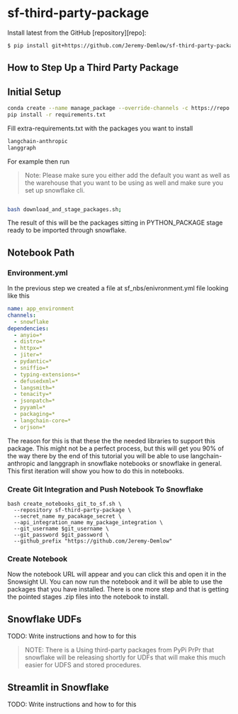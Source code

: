 # sf-third-party-package


<!-- WARNING: THIS FILE WAS AUTOGENERATED! DO NOT EDIT! -->

Install latest from the GitHub \[repository\]\[repo\]:

``` sh
$ pip install git+https://github.com/Jeremy-Demlow/sf-third-party-package.git
```

## How to Step Up a Third Party Package

## Initial Setup

``` bash
conda create --name manage_package --override-channels -c https://repo.anaconda.com/pkgs/snowflake python=3.11 --y; conda activate manage_package;
pip install -r requirements.txt
```

Fill extra-requirements.txt with the packages you want to install

``` bash
langchain-anthropic
langgraph
```

For example then run

> Note: Please make sure you either add the default you want as well as
> the warehouse that you want to be using as well and make sure you set
> up snowflake cli.

``` bash

bash download_and_stage_packages.sh;
```

The result of this will be the packages sitting in PYTHON_PACKAGE stage
ready to be imported through snowflake.

## Notebook Path

### Environment.yml

In the previous step we created a file at sf_nbs/enivronment.yml file
looking like this

``` yaml
name: app_environment
channels:
  - snowflake
dependencies:
  - anyio=*
  - distro=*
  - httpx=*
  - jiter=*
  - pydantic=*
  - sniffio=*
  - typing-extensions=*
  - defusedxml=*
  - langsmith=*
  - tenacity=*
  - jsonpatch=*
  - pyyaml=*
  - packaging=*
  - langchain-core=*
  - orjson=*
```

The reason for this is that these the the needed libraries to support
this package. This might not be a perfect process, but this will get you
90% of the way there by the end of this tutorial you will be able to use
langchain-anthropic and langgraph in snowflake notebooks or snowflake in
general. This first iteration will show you how to do this in notebooks.

### Create Git Integration and Push Notebook To Snowflake

    bash create_notebooks_git_to_sf.sh \
      --repository sf-third-party-package \
      --secret_name my_pacakage_secret \
      --api_integration_name my_package_integration \
      --git_username $git_username \
      --git_password $git_password \
      --github_prefix "https://github.com/Jeremy-Demlow"

### Create Notebook

Now the notebook URL will appear and you can click this and open it in
the Snowsight UI. You can now run the notebook and it will be able to
use the packages that you have installed. There is one more step and
that is getting the pointed stages .zip files into the notebook to
install.

## Snowflake UDFs

TODO: Write instructions and how to for this

> NOTE: There is a Using third-party packages from PyPi PrPr that
> snowflake will be releasing shortly for UDFs that will make this much
> easier for UDFS and stored procedures.

## Streamlit in Snowflake

TODO: Write instructions and how to for this
